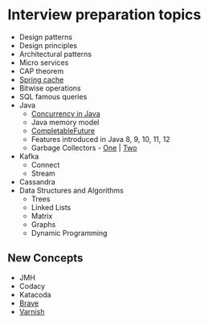 
# Interview preparation topics

- Design patterns
- Design principles
- Architectural patterns
- Micro services
- CAP theorem
- [Spring cache](https://howtodoinjava.com/spring-boot2/spring-boot-cache-example/)
- Bitwise operations
- SQL famous queries
- Java
  - [Concurrency in Java](http://tutorials.jenkov.com/java-util-concurrent/index.html)
  - Java memory model
  - [CompletableFuture](https://www.callicoder.com/java-8-completablefuture-tutorial/)
  - Features introduced in Java 8, 9, 10, 11, 12
  - Garbage Collectors - [One](https://dzone.com/articles/choosing-the-right-gc) | [Two](https://dzone.com/articles/java-garbage-collection-3) 
- Kafka
  - Connect
  - Stream
- Cassandra
- Data Structures and Algorithms
	- Trees
    - Linked Lists
    - Matrix
    - Graphs
    - Dynamic Programming


## New Concepts
- JMH
- Codacy
- Katacoda
- [Brave](https://github.com/openzipkin/brave)
- [Varnish](https://varnish-cache.org/intro/)
